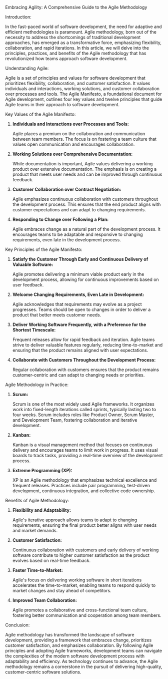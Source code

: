 Embracing Agility: A Comprehensive Guide to the Agile Methodology

Introduction:

In the fast-paced world of software development, the need for adaptive and efficient methodologies is paramount. Agile methodology, born out of the necessity to address the shortcomings of traditional development approaches, has emerged as a transformative force, emphasizing flexibility, collaboration, and rapid iterations. In this article, we will delve into the principles, practices, and benefits of the Agile methodology that has revolutionized how teams approach software development.

Understanding Agile:

Agile is a set of principles and values for software development that prioritizes flexibility, collaboration, and customer satisfaction. It values individuals and interactions, working solutions, and customer collaboration over processes and tools. The Agile Manifesto, a foundational document for Agile development, outlines four key values and twelve principles that guide Agile teams in their approach to software development.

Key Values of the Agile Manifesto:

1. **Individuals and Interactions over Processes and Tools:**

   Agile places a premium on the collaboration and communication between team members. The focus is on fostering a team culture that values open communication and encourages collaboration.

2. **Working Solutions over Comprehensive Documentation:**

   While documentation is important, Agile values delivering a working product over extensive documentation. The emphasis is on creating a product that meets user needs and can be improved through continuous feedback.

3. **Customer Collaboration over Contract Negotiation:**

   Agile emphasizes continuous collaboration with customers throughout the development process. This ensures that the end product aligns with customer expectations and can adapt to changing requirements.

4. **Responding to Change over Following a Plan:**

   Agile embraces change as a natural part of the development process. It encourages teams to be adaptable and responsive to changing requirements, even late in the development process.

Key Principles of the Agile Manifesto:

1. **Satisfy the Customer Through Early and Continuous Delivery of Valuable Software:**

   Agile promotes delivering a minimum viable product early in the development process, allowing for continuous improvements based on user feedback.

2. **Welcome Changing Requirements, Even Late in Development:**

   Agile acknowledges that requirements may evolve as a project progresses. Teams should be open to changes in order to deliver a product that better meets customer needs.

3. **Deliver Working Software Frequently, with a Preference for the Shortest Timescale:**

   Frequent releases allow for rapid feedback and iteration. Agile teams strive to deliver valuable features regularly, reducing time-to-market and ensuring that the product remains aligned with user expectations.

4. **Collaborate with Customers Throughout the Development Process:**

   Regular collaboration with customers ensures that the product remains customer-centric and can adapt to changing needs or priorities.

Agile Methodology in Practice:

1. **Scrum:**

   Scrum is one of the most widely used Agile frameworks. It organizes work into fixed-length iterations called sprints, typically lasting two to four weeks. Scrum includes roles like Product Owner, Scrum Master, and Development Team, fostering collaboration and iterative development.

2. **Kanban:**

   Kanban is a visual management method that focuses on continuous delivery and encourages teams to limit work in progress. It uses visual boards to track tasks, providing a real-time overview of the development process.

3. **Extreme Programming (XP):**

   XP is an Agile methodology that emphasizes technical excellence and frequent releases. Practices include pair programming, test-driven development, continuous integration, and collective code ownership.

Benefits of Agile Methodology:

1. **Flexibility and Adaptability:**

   Agile's iterative approach allows teams to adapt to changing requirements, ensuring the final product better aligns with user needs and market demands.

2. **Customer Satisfaction:**

   Continuous collaboration with customers and early delivery of working software contribute to higher customer satisfaction as the product evolves based on real-time feedback.

3. **Faster Time-to-Market:**

   Agile's focus on delivering working software in short iterations accelerates the time-to-market, enabling teams to respond quickly to market changes and stay ahead of competitors.

4. **Improved Team Collaboration:**

   Agile promotes a collaborative and cross-functional team culture, fostering better communication and cooperation among team members.

Conclusion:

Agile methodology has transformed the landscape of software development, providing a framework that embraces change, prioritizes customer satisfaction, and emphasizes collaboration. By following Agile principles and adopting Agile frameworks, development teams can navigate the complexities of the modern software development process with adaptability and efficiency. As technology continues to advance, the Agile methodology remains a cornerstone in the pursuit of delivering high-quality, customer-centric software solutions.

